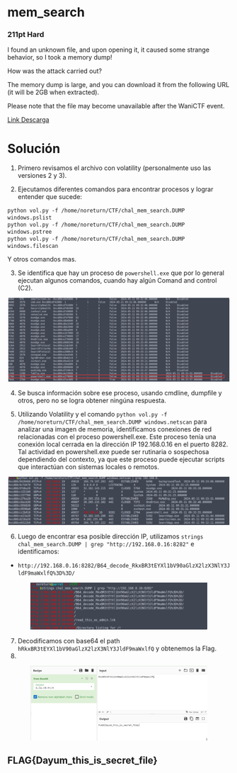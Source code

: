 # mem_search
### 211pt Hard

I found an unknown file, and upon opening it, it caused some strange behavior, so I took a memory dump!

How was the attack carried out?

The memory dump is large, and you can download it from the following URL (it will be 2GB when extracted).

Please note that the file may become unavailable after the WaniCTF event.

[Link Descarga](https://drive.google.com/file/d/1sxnYz-bp-E9Bj9usN8lRoL4OE8AxrCRu/view?usp=sharing)

# Solución

1. Primero revisamos el archivo con volatility (personalmente uso las versiones 2 y 3).

2. Ejecutamos diferentes comandos para encontrar procesos y lograr entender que sucede:
```
python vol.py -f /home/noreturn/CTF/chal_mem_search.DUMP windows.pslist
python vol.py -f /home/noreturn/CTF/chal_mem_search.DUMP windows.pstree
python vol.py -f /home/noreturn/CTF/chal_mem_search.DUMP windows.filescan
```
Y otros comandos mas.

3. Se identifica que hay un proceso de `powershell.exe` que por lo general ejecutan algunos comandos, cuando hay algún Comand and control (C2).
<p align="center">
  <img src="../../Imagenes/JquaEvKxnp.png" width="500" alt="PSLIST">
</p>

4. Se busca información sobre ese proceso, usando cmdline, dumpfile y otros, pero no se logra obtener ningúna respuesta.

5. Utilizando Volatility y el comando `python vol.py -f /home/noreturn/CTF/chal_mem_search.DUMP windows.netscan` para analizar una imagen de memoria, identificamos conexiones de red relacionadas con el proceso powershell.exe. Este proceso tenía una conexión local cerrada en la dirección IP 192.168.0.16 en el puerto 8282. Tal actividad en powershell.exe puede ser rutinaria o sospechosa dependiendo del contexto, ya que este proceso puede ejecutar scripts que interactúan con sistemas locales o remotos.

<p align="center">
  <img src="../../Imagenes/yBhDfAbmwH.png" width="500" alt="Netscan">
</p>

6. Luego de encontrar esa posible dirección IP, utilizamos `strings chal_mem_search.DUMP | grep "http://192.168.0.16:8282"` e identificamos:

- `http://192.168.0.16:8282/B64_decode_RkxBR3tEYXl1bV90aGlzX2lzX3NlY3JldF9maWxlfQ%3D%3D/`
   
<p align="center">
  <img src="../../Imagenes/yqI2GBB15R.png" width="400" alt="192.168.0.18">
</p>

7. Decodificamos con base64 el path `hRkxBR3tEYXl1bV90aGlzX2lzX3NlY3JldF9maWxlfQ` y obtenemos la Flag.
8. 
<p align="center">
  <img src="../../Imagenes/G701zp3AtH.png" width="400" alt="Flag">
</p>

## FLAG{Dayum_this_is_secret_file}
